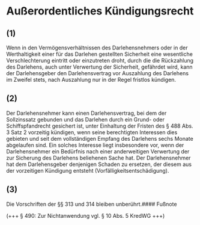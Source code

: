 # Außerordentliches Kündigungsrecht



## (1)

 Wenn in den Vermögensverhältnissen des Darlehensnehmers oder in der Werthaltigkeit einer für das Darlehen gestellten Sicherheit eine wesentliche Verschlechterung eintritt oder einzutreten droht, durch die die Rückzahlung des Darlehens, auch unter Verwertung der Sicherheit, gefährdet wird, kann der Darlehensgeber den Darlehensvertrag vor Auszahlung des Darlehens im Zweifel stets, nach Auszahlung nur in der Regel fristlos kündigen.

## (2)

 Der Darlehensnehmer kann einen Darlehensvertrag, bei dem der Sollzinssatz gebunden und das Darlehen durch ein Grund- oder Schiffspfandrecht gesichert ist, unter Einhaltung der Fristen des § 488 Abs. 3 Satz 2 vorzeitig kündigen, wenn seine berechtigten Interessen dies gebieten und seit dem vollständigen Empfang des Darlehens sechs Monate abgelaufen sind. Ein solches Interesse liegt insbesondere vor, wenn der Darlehensnehmer ein Bedürfnis nach einer anderweitigen Verwertung der zur Sicherung des Darlehens beliehenen Sache hat. Der Darlehensnehmer hat dem Darlehensgeber denjenigen Schaden zu ersetzen, der diesem aus der vorzeitigen Kündigung entsteht (Vorfälligkeitsentschädigung).

## (3)

 Die Vorschriften der §§ 313 und 314 bleiben unberührt.#### Fußnote

(+++ § 490: Zur Nichtanwendung vgl. § 10 Abs. 5 KredWG +++) 

